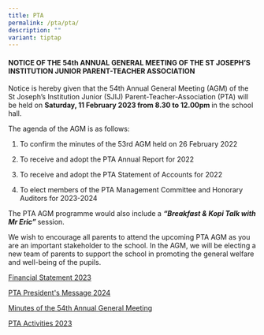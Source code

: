 ```yaml
---
title: PTA
permalink: /pta/pta/
description: ""
variant: tiptap
---
```

<h4><strong>NOTICE OF THE 54th ANNUAL GENERAL MEETING OF THE ST JOSEPH’S INSTITUTION JUNIOR PARENT-TEACHER ASSOCIATION</strong></h4>
<p>Notice is hereby given that the 54th&nbsp;Annual General Meeting (AGM)
of the St Joseph’s Institution Junior (SJIJ) Parent-Teacher-Association
(PTA) will be held on&nbsp;<strong>Saturday, 11 February 2023 from 8.30 to 12.00pm&nbsp;</strong>in
the school hall.</p>
<p>The agenda of the AGM is as follows:</p>
<ol data-tight="true" class="tight">
<li>
<p>To confirm the minutes of the 53rd AGM held on 26 February 2022</p>
</li>
<li>
<p>To receive and adopt the PTA Annual Report for 2022</p>
</li>
<li>
<p>To receive and adopt the PTA Statement of Accounts for 2022</p>
</li>
<li>
<p>To elect members of the PTA Management Committee and Honorary Auditors
for 2023-2024</p>
</li>
</ol>
<p>The PTA AGM programme would also include a&nbsp;<strong><em>“Breakfast &amp; Kopi Talk with Mr Eric”&nbsp;</em></strong>session.</p>
<p>We wish to encourage all parents to attend the upcoming PTA AGM as you
are an important stakeholder to the school. In the AGM, we will be electing
a new team of parents to support the school in promoting the general welfare
and well-being of the pupils.&nbsp;</p>
<p><a href="/files/Financial_Statement_2023.pdf" rel="noopener noreferrer nofollow" target="_blank">Financial Statement 2023</a>
</p>
<p><a href="/files/PTA_President_s_Message_2024.pdf" rel="noopener noreferrer nofollow" target="_blank">PTA President's Message 2024</a>
</p>
<p><a href="/files/Minutes_of_the_54th_Annual_General_Meeting_held_on_Saturday_11_February_2023__edited_26Feb2023_.pdf" rel="noopener noreferrer nofollow" target="_blank">Minutes of the 54th Annual General Meeting </a>
</p>
<p><a href="/files/PTA_Activities_2023.pdf" rel="noopener noreferrer nofollow" target="_blank">PTA Activities 2023</a>
</p>
<p></p>